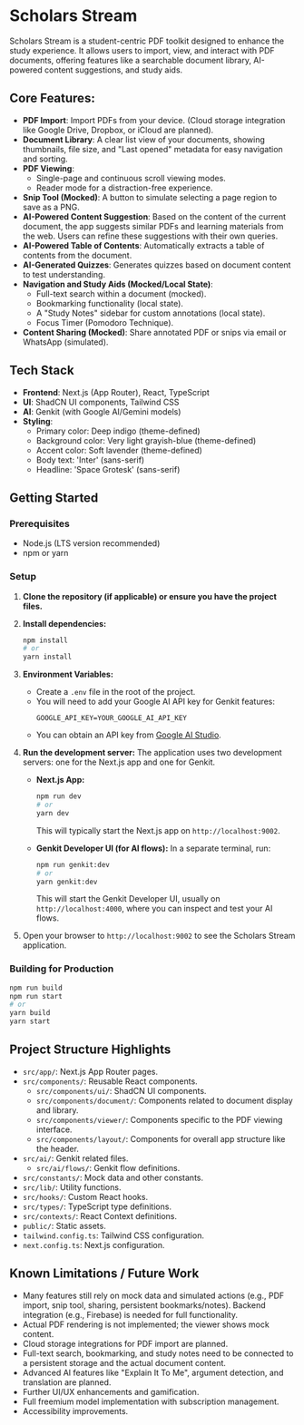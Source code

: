 
# Scholars Stream

Scholars Stream is a student-centric PDF toolkit designed to enhance the study experience. It allows users to import, view, and interact with PDF documents, offering features like a searchable document library, AI-powered content suggestions, and study aids.

## Core Features:

*   **PDF Import**: Import PDFs from your device. (Cloud storage integration like Google Drive, Dropbox, or iCloud are planned).
*   **Document Library**: A clear list view of your documents, showing thumbnails, file size, and "Last opened" metadata for easy navigation and sorting.
*   **PDF Viewing**:
    *   Single-page and continuous scroll viewing modes.
    *   Reader mode for a distraction-free experience.
*   **Snip Tool (Mocked)**: A button to simulate selecting a page region to save as a PNG.
*   **AI-Powered Content Suggestion**: Based on the content of the current document, the app suggests similar PDFs and learning materials from the web. Users can refine these suggestions with their own queries.
*   **AI-Powered Table of Contents**: Automatically extracts a table of contents from the document.
*   **AI-Generated Quizzes**: Generates quizzes based on document content to test understanding.
*   **Navigation and Study Aids (Mocked/Local State)**:
    *   Full-text search within a document (mocked).
    *   Bookmarking functionality (local state).
    *   A "Study Notes" sidebar for custom annotations (local state).
    *   Focus Timer (Pomodoro Technique).
*   **Content Sharing (Mocked)**: Share annotated PDF or snips via email or WhatsApp (simulated).

## Tech Stack

*   **Frontend**: Next.js (App Router), React, TypeScript
*   **UI**: ShadCN UI components, Tailwind CSS
*   **AI**: Genkit (with Google AI/Gemini models)
*   **Styling**:
    *   Primary color: Deep indigo (theme-defined)
    *   Background color: Very light grayish-blue (theme-defined)
    *   Accent color: Soft lavender (theme-defined)
    *   Body text: 'Inter' (sans-serif)
    *   Headline: 'Space Grotesk' (sans-serif)

## Getting Started

### Prerequisites

*   Node.js (LTS version recommended)
*   npm or yarn

### Setup

1.  **Clone the repository (if applicable) or ensure you have the project files.**
2.  **Install dependencies:**
    ```bash
    npm install
    # or
    yarn install
    ```
3.  **Environment Variables:**
    *   Create a `.env` file in the root of the project.
    *   You will need to add your Google AI API key for Genkit features:
        ```env
        GOOGLE_API_KEY=YOUR_GOOGLE_AI_API_KEY
        ```
    *   You can obtain an API key from [Google AI Studio](https://aistudio.google.com/app/apikey).

4.  **Run the development server:**
    The application uses two development servers: one for the Next.js app and one for Genkit.

    *   **Next.js App:**
        ```bash
        npm run dev
        # or
        yarn dev
        ```
        This will typically start the Next.js app on `http://localhost:9002`.

    *   **Genkit Developer UI (for AI flows):**
        In a separate terminal, run:
        ```bash
        npm run genkit:dev
        # or
        yarn genkit:dev
        ```
        This will start the Genkit Developer UI, usually on `http://localhost:4000`, where you can inspect and test your AI flows.

5.  Open your browser to `http://localhost:9002` to see the Scholars Stream application.

### Building for Production

```bash
npm run build
npm run start
# or
yarn build
yarn start
```

## Project Structure Highlights

*   `src/app/`: Next.js App Router pages.
*   `src/components/`: Reusable React components.
    *   `src/components/ui/`: ShadCN UI components.
    *   `src/components/document/`: Components related to document display and library.
    *   `src/components/viewer/`: Components specific to the PDF viewing interface.
    *   `src/components/layout/`: Components for overall app structure like the header.
*   `src/ai/`: Genkit related files.
    *   `src/ai/flows/`: Genkit flow definitions.
*   `src/constants/`: Mock data and other constants.
*   `src/lib/`: Utility functions.
*   `src/hooks/`: Custom React hooks.
*   `src/types/`: TypeScript type definitions.
*   `src/contexts/`: React Context definitions.
*   `public/`: Static assets.
*   `tailwind.config.ts`: Tailwind CSS configuration.
*   `next.config.ts`: Next.js configuration.

## Known Limitations / Future Work

*   Many features still rely on mock data and simulated actions (e.g., PDF import, snip tool, sharing, persistent bookmarks/notes). Backend integration (e.g., Firebase) is needed for full functionality.
*   Actual PDF rendering is not implemented; the viewer shows mock content.
*   Cloud storage integrations for PDF import are planned.
*   Full-text search, bookmarking, and study notes need to be connected to a persistent storage and the actual document content.
*   Advanced AI features like "Explain It To Me", argument detection, and translation are planned.
*   Further UI/UX enhancements and gamification.
*   Full freemium model implementation with subscription management.
*   Accessibility improvements.
